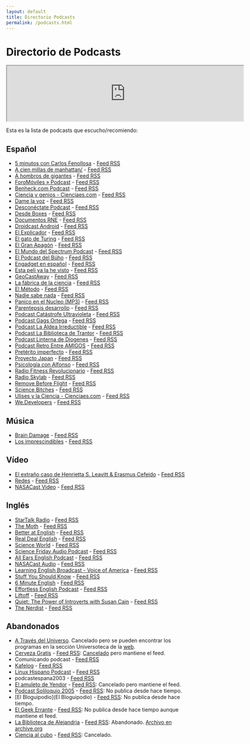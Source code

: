 ```yaml
---
layout: default
title: Directorio Podcasts
permalink: /podcasts.html
---
```


# Directorio de Podcasts

<iframe width="640" src="https://lists.pocketcasts.com/07ee6c07-0909-4bf3-885b-0f46a58a3758"></iframe>

Esta es la lista de podcasts que escucho/recomiendo:

## Español

* [5 minutos con Carlos Fenollosa](http://cf5m.com/) - [Feed RSS](http://www.spreaker.com/show/869047/episodes/feed)
* [A cien millas de manhattan/](http://www.ondacero.es/audios-online/la-brujula/opinion/manhattan/) - [Feed RSS](http://www.ivoox.com/a-cien-millas-de-manhattan_fb_f_filtro_1.xml)
* [A hombros de gigantes](http://www.rtve.es/alacarta/audios/a-hombros-de-gigantes/) - [Feed RSS](http://www.rtve.es/api/programas/1873/audios.rss?nocache=473812500)
* [ForoMóviles » Podcast](http://foromoviles.com/category/podcast-foro-moviles/) - [Feed RSS](Http://feeds.feedburner.com/blogbemoob)
* [Benheck.com Podcast](http://www.benheck.com/podcast/) - [Feed RSS](http://benheck.com/?feed=podcast)
* [Ciencia y genios - Cienciaes.com](http://cienciaes.com/biografias/) - [Feed RSS](http://feeds.feedburner.com/GeniosDeLaCiencia)
* [Dame la voz](http://blog.damelavoz.es/) - [Feed RSS](http://feeds.feedburner.com/DameLaVoz)
* [Desconéctate Podcast](http://www.desconectate.net/) - [Feed RSS](http://www.desconectate.net/feed/)
* [Desde Boxes](http://www.desdebox.es/) - [Feed RSS](http://feedpress.me/desdeboxes)
* [Documentos RNE](http://www.rtve.es/alacarta/audios/documentos-rne/) - [Feed RSS](http://api.rtve.es/api/programas/1938/audios.rss)
* [Droidcast Android](http://www.droidcast.es/) - [Feed RSS](http://feedpress.me/droidcast)
* [El Explicador](http://www.ivoox.com/podcast-el-explicador_sq_f138665_1.html) - [Feed RSS](http://www.ivoox.com/podcast-canal-oficial-enrique-ganem_fg_f138665_filtro_1.xml)
* [El gato de Turing](https://elgatodeturing.com/) - [Feed RSS](http://feeds.feedburner.com/elgatodeturing)
* [El Gran Apagón](http://www.podiumpodcast.com/el-gran-apagon/) - [Feed RSS](http://fapi-top.prisasd.com/podcast/podium/el_gran_apagon.xml)
* [El Mundo del Spectrum Podcast](http://www.elmundodelspectrum.com/el-mundo-del-spectrum-podcast.php) - [Feed RSS](http://feeds.feedburner.com/ElMundoDelSpectrumPodcast)
* [El Podcast del Búho](https://elpodcastdelbuho.com/) - [Feed RSS](http://feeds.feedburner.com/elpodcastdelbuho)
* [Engadget en español](http://es.engadget.com/es-podcasts/el-podcast-de-engadget/) - [Feed RSS](http://es.engadget.com/topics/podcasts/rss.xml)
* [Esta peli ya la he visto](http://estapeliyalahevisto.com/) - [Feed RSS](http://estapeliyalahevisto.com/feed/podcast)
* [GeoCastAway](http://www.geocastaway.com/) - [Feed RSS](http://feeds.feedburner.com/geocastawaypodcast)
* [La fábrica de la ciencia](http://www.ivoox.com/podcast-fabrica-ciencia_sq_f1100722_1.html) - [Feed RSS](http://www.ivoox.com/fabrica-ciencia_fg_f1100722_filtro_1.xml)
* [El Método](http://elmetodo.fm/) - [Feed RSS](http://feeds.soundcloud.com/users/soundcloud:users:14218261/sounds.rss)
* [Nadie sabe nada](http://cadenaser.com/programa/nadie_sabe_nada/) - [Feed RSS](http://urotrosfiles.media.streamtheworld.com/otrosfiles/podcasts/488.xml)
* [Panico en el Nucleo (MP3)](http://www.panicoenelnucleo.com/) - [Feed RSS](http://feeds.feedburner.com/panicoenelnucleo-podcast)
* [Parentepsis desarrollo](http://www.ivoox.com/podcast-parentepsis-desarrollo_sq_f1776_1.html) - [Feed RSS](http://www.ivoox.com/parentepsis-desarrollo_fg_f1776_filtro_1.xml)
* [Podcast Catástrofe Ultravioleta](http://catastrofeultravioleta.com/) - [Feed RSS](http://feeds.feedburner.com/CatastrofeUltravioleta)
* [Podcast Gags Ortega](http://www.ivoox.com/podcast-podcast-gags-ortega_sq_f133632_1.html) - [Feed RSS](http://www.ivoox.com/podcast-gags-ortega_fg_f133632_filtro_1.xml)
* [Podcast La Aldea Irreductible](http://podcast-irreductible.blogspot.com.es/) - [Feed RSS](http://feeds2.feedburner.com/PodcastLaAldeaIrreductible)
* [Podcast La Biblioteca de Trantor](http://labibliotecadetrantor.com/) - [Feed RSS](http://feeds.feedburner.com/trantor)
* [Podcast Linterna de Diogenes](http://www.ivoox.com/podcast-podcast-linterna-diogenes_sq_f136870_1.html) - [Feed RSS](http://www.ivoox.com/podcast-linterna-diogenes_fg_f136870_filtro_1.xml)
* [Podcast Retro Entre AMIGOS](http://www.retroentreamigos.com/category/podcast/) - [Feed RSS](http://www.ivoox.com/podcast-podcast-retro-entre-amigos_fg_f138739_filtro_1.xml)
* [Pretérito imperfecto](http://www.ivoox.com/podcast-preterito-imperfecto_sq_f160919_1.html) - [Feed RSS](http://urotrosfiles.media.streamtheworld.com/otrosfiles/podcasts/468.xml)
* [Proyecto Japan](http://www.proyectojapan.com/category/podcast/) - [Feed RSS](http://www.ivoox.com/proyecto-japan_fg_f1123102_filtro_1.xml)
* [Psicología con Alfonso](http://psicologiaconalfonso.com/) - [Feed RSS](http://feeds.feedburner.com/PsicologiaConAlfonsoPodcast)
* [Radio Fitness Revolucionario](http://www.fitnessrevolucionario.com/category/radio-fitness-revolucionario/) - [Feed RSS](http://www.ivoox.com/radio-fitness-revolucionario_fg_f1115589_filtro_1.xml)
* [Radio Skylab](http://radioskylab.es/) - [Feed RSS](http://radioskylab.es/feed/)
* [Remove Before Flight](http://rbf.com.es/) - [Feed RSS](http://feeds.feedburner.com/removebeforeflight)
* [Science Bitches](http://www.ivoox.com/podcast-science-bitches_sq_f110681_1.html) - [Feed RSS](http://www.ivoox.com/science-bitches_fg_f110681_filtro_1.xml)
* [Ulises y la Ciencia - Cienciaes.com](http://cienciaes.com/ulises/) - [Feed RSS](http://feeds.feedburner.com/Ulisesylaciencia)
* [We.Developers](http://wedevelopers.com/) - [Feed RSS](http://wedevelopers.com/feed/podcast/)

## Música

* [Brain Damage](http://floydpodcast.com/) - [Feed RSS](http://braindamage.libsyn.com/rss)
* [Los imprescindibles](http://www.rtve.es/alacarta/audios/los-imprescindibles/) - [Feed RSS](http://www.rtve.es/api/programas/23352/audios.rss)

## Vídeo

* [El extraño caso de Henrietta S. Leavitt & Erasmus Cefeido](http://henrietta.iaa.es/) - [Feed RSS](http://henrietta.iaa.es/feed.xml)
* [Redes](http://www.redesparalaciencia.com/programa-redes) - [Feed RSS](http://www.redesparalaciencia.com/redes.rss)
* [NASACast Video]() - [Feed RSS](http://www.nasa.gov/rss/dyn/NASAcast_vodcast.rss)

## Inglés

* [StarTalk Radio](http://www.startalkradio.net/) - [Feed RSS](http://www.startalkradio.net/feed/shows/)
* [The Moth](http://themoth.org/about/programs/the-moth-podcast) - [Feed RSS](http://feeds.feedburner.com/themothpodcast)
* [Better at English](http://www.betteratenglish.com/) - [Feed RSS](http://feeds.feedburner.com/BetterAtEnglish)
* [Real Deal English](http://realdealenglish.com/) - [Feed RSS](http://realdealenglish.com/feed/)
* [Science World](http://www.voanews.com/archive/science-world/latest/672/1462.html) - [Feed RSS](http://www.voanews.com/podcast/?count=50&amp;zoneId=1462)
* [Science Friday Audio Podcast](http://www.sciencefriday.com/audio/#page/full-width-list/1) - [Feed RSS](http://www.sciencefriday.com/audio/scifriaudio.xml)
* [All Ears English Podcast](http://allearsenglish.com/) - [Feed RSS](http://allearsenglish.libsyn.com/rss)
* [NASACast Audio](http://www.nasa.gov/multimedia/podcasting/#.VJYSXAAA) - [Feed RSS](http://www.nasa.gov/rss/dyn/NASAcast_podcast.rss)
* [Learning English Broadcast - Voice of America](http://learningenglish.voanews.com/archive/special-english-broadcast/latest/978/1689.html) - [Feed RSS](http://learningenglish.voanews.com/podcast/?count=20&amp;zoneId=1689)
* [Stuff You Should Know](http://www.stuffyoushouldknow.com/podcasts/) - [Feed RSS](http://www.howstuffworks.com/podcasts/stuff-you-should-know.rss)
* [6 Minute English](http://www.bbc.co.uk/worldservice/learningenglish/general/sixminute/) - [Feed RSS](http://downloads.bbc.co.uk/podcasts/worldservice/how2/rss.xml)
* [Effortless English Podcast](http://effortlessenglish.com/) - [Feed RSS](http://www.ivoox.com/effortless-english-podcast_fg_f188397_filtro_1.xml)
* [Liftoff](http://liftoffpodcast.space/) - [Feed RSS](https://www.relay.fm/liftoff/feed)
* [Quiet: The Power of Introverts with Susan Cain](http://www.quietrev.com/susan-cain-quiet-podcast/) - [Feed RSS](http://feeds.feedburner.com/QuietThePowerOfIntrovertsWithSusanCain)
* [The Nerdist](http://nerdist.com/podcasts/nerdist-podcast-channel/) - [Feed RSS](http://nerdist.libsyn.com/rss)

## Abandonados

* [A Través del Universo](http://universo.iaa.es/). Cancelado pero se pueden encontrar los programas en la sección Universoteca de la [web](http://universo.iaa.es/).
* [Cerveza Gratis](http://cervezagratis.es/) - [Feed RSS](http://feeds.feedburner.com/cervezagratis/OGG): [Cancelado](http://cervezagratis.es/2014/12/triste-despedida/) pero mantiene el feed.
* Comunicando podcast - [Feed RSS](http://feeds.feedburner.com/comunicando)
* [Kafelog](http://www.kafelog.com/) - [Feed RSS](http://feeds.feedburner.com/kafelog)
* [Linux Hispano Podcast](http://www.linuxhispano.net/podcast/) - [Feed RSS](http://feeds.feedburner.com/ElPodcastDeLinuxHispano)
* podcastespana2003 - [Feed RSS](http://feeds.feedburner.com/1podcast)
* [El amuleto de Yendor](http://yendor.es/) - [Feed RSS](http://feeds.feedburner.com/ElAmuletoDeYendor): Cancelado pero mantiene el feed.
* [Podcast Soliloquio 2005](http://www.fjromero.com/podcast/) - [Feed RSS](http://www.fjromero.com/podcast/rss.xml): No publica desde hace tiempo.
* [El Bloguipodio](El Bloguipodio) - [Feed RSS](http://feeds.feedburner.com/ElBloguipodio): No publica desde hace tiempo.
* [El Geek Errante](http://www.ivoox.com/podcast-podcast-el-geek-errante_sq_f13569_1.html) - [Feed RSS](http://feeds.feedburner.com/ege_podcast?format=xml): No publica desde hace tiempo aunque mantiene el feed.
* [La Biblioteca de Alejandria](http://noticias21.libsyn.com/) - [Feed RSS](http://noticias21.libsyn.com/rss): Abandonado. [Archivo en archive.org](https://archive.org/details/LaBibliotecaDeAlejandria)
* [Ciencia al cubo](http://www.rtve.es/alacarta/audios/ciencia-al-cubo/) - [Feed RSS](http://api.rtve.es/api/programas/1902/audios.rss): Cancelado.
